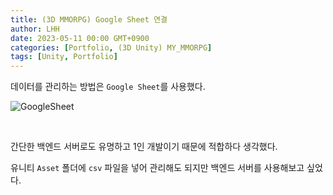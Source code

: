 ```yaml
---
title: (3D MMORPG) Google Sheet 연결
author: LHH
date: 2023-05-11 00:00 GMT+0900
categories: [Portfolio, (3D Unity) MY_MMORPG]
tags: [Unity, Portfolio]
---
```


데이터를 관리하는 방법은 `Google Sheet`를 사용했다.

![GoogleSheet](https://github.com/LHuHyeon/MY_MMORPG/assets/110723307/495b107a-4226-4c7e-b435-fdbff40307e8)

<br>

간단한 백엔드 서버로도 유명하고 1인 개발이기 때문에 적합하다 생각했다.

유니티 `Asset` 폴더에 `csv` 파일을 넣어 관리해도 되지만 백엔드 서버를 사용해보고 싶었다.